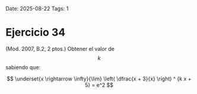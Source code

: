 Date: 2025-08-22
Tags: 1

# Ejercicio 34

 (Mod. 2007, B.2, 2 ptos.) Obtener el valor de  $$ k$$   sabiendo que:




$$
 \underset{x \rightarrow \infty}{\lim} \left( \dfrac{x + 3}{x} \right) ^ {k x + 5}  = e^2
$$
